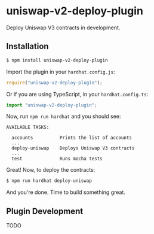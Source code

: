 # uniswap-v2-deploy-plugin

Deploy Uniswap V3 contracts in development.

## Installation

```sh
$ npm install uniswap-v2-deploy-plugin
```

Import the plugin in your `hardhat.config.js`:

```js
require("uniswap-v2-deploy-plugin");
```

Or if you are using TypeScript, in your `hardhat.config.ts`:

```ts
import "uniswap-v2-deploy-plugin";
```

Now, run `npm run hardhat` and you should see:

```
AVAILABLE TASKS:

  accounts      	Prints the list of accounts
  ...
  deploy-uniswap	Deploys Uniswap V3 contracts
  ...
  test          	Runs mocha tests
```

Great! Now, to deploy the contracts:

```sh
$ npm run hardhat deploy-uniswap
```

And you're done. Time to build something great.

## Plugin Development

TODO
